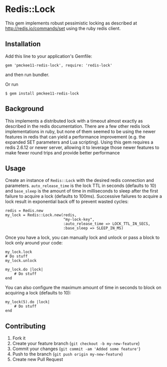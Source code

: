 # Redis::Lock

This gem implements robust pessimistic locking as described at http://redis.io/commands/set using the ruby redis client.

## Installation

Add this line to your application's Gemfile:

    gem 'pmckee11-redis-lock', require: 'redis-lock'

and then run bundler.

Or run

    $ gem install pmckee11-redis-lock
    
## Background

This implements a distributed lock with a timeout almost exactly as described in the redis documentation.
There are a few other redis lock implementations in ruby, but none of them seemed to be using the newer features in redis that can yield a performance improvement (e.g. the expanded SET parameters and Lua scripting). Using this gem requires a redis 2.6.12 or newer server, allowing it to leverage those newer features to make fewer round trips and provide better performance 

## Usage

Create an instance of `Redis::Lock` with the desired redis connection and parameters. `auto_release_time` is the lock TTL in seconds (defaults to 10) and `base_sleep` is the amount of time in milliseconds to sleep after the first failure to acquire a lock (defaults to 100ms). Successive failures to acquire a lock result in exponential back off to prevent wasted cycles:

    redis = Redis.new
    my_lock = Redis::Lock.new(redis, 
                              "my-lock-key", 
                              :auto_release_time => LOCK_TTL_IN_SECS, 
                              :base_sleep => SLEEP_IN_MS)
                           
Once you have a lock, you can manually lock and unlock or pass a block to lock only around your code:

    my_lock.lock
    # Do stuff
    my_lock.unlock

    my_lock.do |lock|
        # Do stuff
    end

You can also configure the maximum amount of time in seconds to block on acquiring a lock (defaults to 10):

    my_lock(5).do |lock|
        # Do stuff
    end

## Contributing

1. Fork it
2. Create your feature branch (`git checkout -b my-new-feature`)
3. Commit your changes (`git commit -am 'Added some feature'`)
4. Push to the branch (`git push origin my-new-feature`)
5. Create new Pull Request
